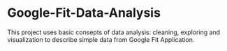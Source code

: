 # Google-Fit-Data-Analysis
This project uses basic consepts of data analysis: cleaning, exploring and visualization to describe simple data from Google Fit Application.
